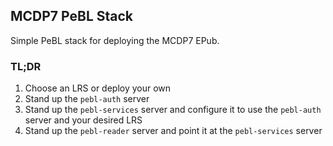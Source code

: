 ## MCDP7 PeBL Stack
Simple PeBL stack for deploying the MCDP7 EPub.

### TL;DR
1. Choose an LRS or deploy your own
2. Stand up the `pebl-auth` server
3. Stand up the `pebl-services` server and configure it to use the `pebl-auth` server and your desired LRS
4. Stand up the `pebl-reader` server and point it at the `pebl-services` server
